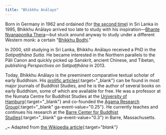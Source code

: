 ```yaml
---
title: "Bhikkhu Anālayo"
---
```


Born in Germany in 1962 and ordained (for [the second time](https://www.buddhistinquiry.org/article/life-of-a-meditator-part-1-an-interview-with-bhikkhu-analayo/)) in Sri Lanka in 1995, Bhikkhu Anālayo arrived too late to study with his inspiration—[Bhante Nyanaponika Thera](/authors/nyanaponika)—but stuck around anyway to study under a different Western monk: a certain "[Bhikkhu Bodhi](/authors/bodhi)."

In 2000, still studying in Sri Lanka, Bhikkhu Anālayo received a PhD in the _Satipaṭṭhāna Sutta_. He became interested in the Northern parallels to the Pāli Canon and quickly picked up Sanskrit, ancient Chinese, and Tibetan, publishing _Perspectives on Satipaṭṭhāna_ in 2013.

Today, Bhikkhu Anālayo is the preeminent comparative textual scholar of early Buddhism. His [prolific articles](https://www.buddhistinquiry.org/resources/offerings-analayo-old__trashed/publications/){:target="_blank"} can be found in most major journals of Buddhist Studies, and he is the author of several books on early Buddhism, some of which are available for free. He was a professor at the Numata Centre for Buddhist Studies at the [University of Hamburg](https://www.buddhismuskunde.uni-hamburg.de/fileadmin/pdf/analayo/publications.htm){:target="_blank"} and co-founded the [Āgama Research Group](https://agamaresearch.dila.edu.tw/?page_id=48){:target="_blank" ga-event-value="0.25"}. He currently teaches and continues his research at the [Barre Center for Buddhist Studies](https://www.buddhistinquiry.org/teacher/bhikkhu-analayo/){:target="_blank" ga-event-value="0.3"} in Barre, Massachusetts.

_~ Adapted from [the Wikipedia article](https://en.wikipedia.org/wiki/Bhikkhu_Analayo){:target="_blank"}_
